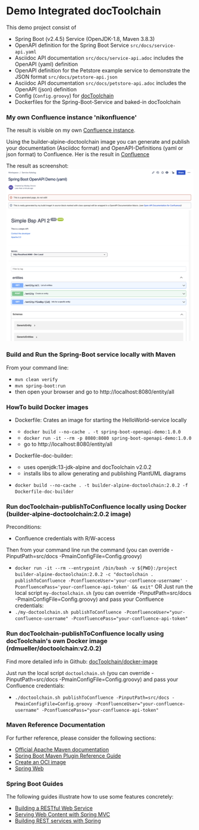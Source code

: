 # Demo Integrated docToolchain 

This demo project consist of
* Spring Boot (v2.4.5) Service (OpenJDK-1.8, Maven 3.8.3)
* OpenAPI definition for the Spring Boot Service `src/docs/service-api.yaml` 
* Asciidoc API documentation `src/docs/service-api.adoc` includes the OpenAPI (yaml) definition
* OpenAPI definition for the Petstore example service to demonstrate the JSON format `src/docs/petstore-api.json`
* Asciidoc API documentation `src/docs/petstore-api.adoc` includes the OpenAPI (json) definition
* Config (`Config.groovy`) for [docToolchain](https://doctoolchain.github.io/docToolchain/)
* Dockerfiles for the Spring-Boot-Service and baked-in docToolchain 

### My own Confluence instance 'nikonfluence'
The result is visible on my own [Confluence instance](https://nikonfluence.atlassian.net).

Using the builder-alpine-doctoolchain image you can generate and publish your documentation (Asciidoc format) and OpenAPI-Definitions (yaml or json format) to Confluence.
Her is the result in [Confluence](https://nikonfluence.atlassian.net/l/c/wLy4m800)

The result as screenshot: ![](src/docs/images/Screenshot-Confluence-OpenApi.png)

### Build and Run the Spring-Boot service locally with Maven
From your command line:
* `mvn clean verify`
* `mvn spring-boot:run`
* then open your browser and go to http://localhost:8080/entity/all

### HowTo build Docker images

* Dockerfile: Crates an image for starting the HelloWorld-service locally
* * `docker build --no-cache . -t spring-boot-openapi-demo:1.0.0` 
* * `docker run -it --rm -p 8080:8080 spring-boot-openapi-demo:1.0.0`
* * go to http://localhost:8080/entity/all

* Dockerfile-doc-builder: 
* * uses openjdk:13-jdk-alpine and docToolchain v2.0.2 
* * installs libs to allow generating and publishing PlantUML diagrams 
* `docker build --no-cache . -t builder-alpine-doctoolchain:2.0.2 -f Dockerfile-doc-builder`

### Run docToolchain-publishToConfluence locally using Docker (builder-alpine-doctoolchain:2.0.2 image)
Preconditions:
* Confluence credentials with R/W-access

Then from your command line run the command (you can override -PinputPath=src/docs -PmainConfigFile=Config.groovy)
* `docker run -it --rm --entrypoint /bin/bash -v ${PWD}:/project builder-alpine-doctoolchain:2.0.2 -c "doctoolchain . publishToConfluence -PconfluenceUser='your-confluence-username' -PconfluencePass='your-confluence-api-token' && exit"`
OR
Just run the local script `my-doctoolchain.sh` (you can override -PinputPath=src/docs -PmainConfigFile=Config.groovy) and pass your Confluence credentials:
* `./my-doctoolchain.sh publishToConfluence -PconfluenceUser="your-confluence-username" -PconfluencePass="your-confluence-api-token"`


### Run docToolchain-publishToConfluence locally using docToolchain's own Docker image (rdmueller/doctoolchain:v2.0.2)
Find more detailed info in Github: [docToolchain/docker-image](https://github.com/docToolchain/docker-image)

Just run the local script `doctoolchain.sh` (you can override -PinputPath=src/docs -PmainConfigFile=Config.groovy) and pass your Confluence credentials:
* `./doctoolchain.sh publishToConfluence -PinputPath=src/docs -PmainConfigFile=Config.groovy -PconfluenceUser="your-confluence-username" -PconfluencePass="your-confluence-api-token"`

### Maven Reference Documentation
For further reference, please consider the following sections:

* [Official Apache Maven documentation](https://maven.apache.org/guides/index.html)
* [Spring Boot Maven Plugin Reference Guide](https://docs.spring.io/spring-boot/docs/2.4.5/maven-plugin/reference/html/)
* [Create an OCI image](https://docs.spring.io/spring-boot/docs/2.4.5/maven-plugin/reference/html/#build-image)
* [Spring Web](https://docs.spring.io/spring-boot/docs/2.4.5/reference/htmlsingle/#boot-features-developing-web-applications)

### Spring Boot Guides
The following guides illustrate how to use some features concretely:

* [Building a RESTful Web Service](https://spring.io/guides/gs/rest-service/)
* [Serving Web Content with Spring MVC](https://spring.io/guides/gs/serving-web-content/)
* [Building REST services with Spring](https://spring.io/guides/tutorials/bookmarks/)
